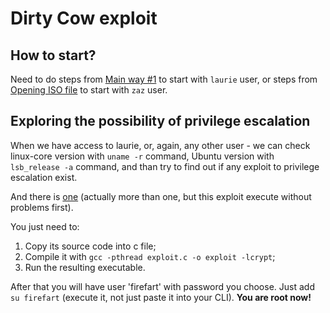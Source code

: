 # Dirty Cow exploit

## How to start?

Need to do steps from [Main way #1](https://github.com/MrOnimus/42_boot2root/blob/master/writeup1) to start with `laurie` user, or steps from [Opening ISO file](https://github.com/MrOnimus/42_boot2root/blob/master/bonus/Opening_ISO_file.md) to start with `zaz` user.

## Exploring the possibility of privilege escalation

When we have access to laurie, or, again, any other user - we can check linux-core version with `uname -r` command, Ubuntu version with `lsb_release -a` command, and than try to find out if any exploit to privilege escalation exist.

And there is [one](https://www.exploit-db.com/exploits/40839) (actually more than one, but this exploit execute without problems first).

You just need to:
1. Copy its source code into c file;
2. Compile it with `gcc -pthread exploit.c -o exploit -lcrypt`;
3. Run the resulting executable.

After that you will have user 'firefart' with password you choose.
Just add `su firefart` (execute it, not just paste it into your CLI). **You are root now!**
